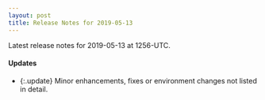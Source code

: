 ```yaml
---
layout: post
title: Release Notes for 2019-05-13
---
```


Latest release notes for 2019-05-13 at 1256-UTC.

<div class='updates' markdown='1'>

#### Updates

- {:.update} Minor enhancements, fixes or environment changes not listed in detail.

</div>


